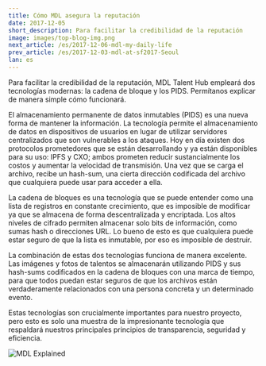 ```yaml
---
title: Cómo MDL asegura la reputación
date: 2017-12-05
short_description: Para facilitar la credibilidad de la reputación 
image: images/top-blog-img.png
next_article: /es/2017-12-06-mdl-my-daily-life
prev_article: /es/2017-12-03-mdl-at-sf2017-Seoul
lan: es
---
```


Para facilitar la credibilidad de la reputación, MDL Talent Hub empleará dos tecnologías modernas: la cadena de bloque y los PIDS. Permítanos explicar de manera simple cómo funcionará.


El almacenamiento permanente de datos inmutables (PIDS) es una nueva forma de mantener la información. La tecnología permite el almacenamiento de datos en dispositivos de usuarios en lugar de utilizar servidores centralizados que son vulnerables a los ataques. Hoy en día existen dos protocolos prometedores que se están desarrollando y ya están disponibles para su uso: IPFS y CXO; ambos prometen reducir sustancialmente los costos y aumentar la velocidad de transmisión. Una vez que se carga el archivo, recibe un hash-sum, una cierta dirección codificada del archivo que cualquiera puede usar para acceder a ella.


La cadena de bloques es una tecnología que se puede entender como una lista de registros en constante crecimiento, que es imposible de modificar ya que se almacena de forma descentralizada y encriptada. Los altos niveles de cifrado permiten almacenar solo bits de información, como sumas hash o direcciones URL. Lo bueno de esto es que cualquiera puede estar seguro de que la lista es inmutable, por eso es imposible de destruir.


La combinación de estas dos tecnologías funciona de manera excelente. Las imágenes y fotos de talentos se almacenarán utilizando PIDS y sus hash-sums codificados en la cadena de bloques con una marca de tiempo, para que todos puedan estar seguros de que los archivos están verdaderamente relacionados con una persona concreta y un determinado evento.


Estas tecnologías son crucialmente importantes para nuestro proyecto, pero esto es solo una muestra de la impresionante tecnología que respaldará nuestros principales principios de transparencia, seguridad y eficiencia.

 
![MDL Explained](https://gateway.ipfs.io/ipfs/QmVqUgtsLLuUmLfEJSpejr36LFmSpnGsBLVKVj28tCkege/MDL%20Explained.jpg)
